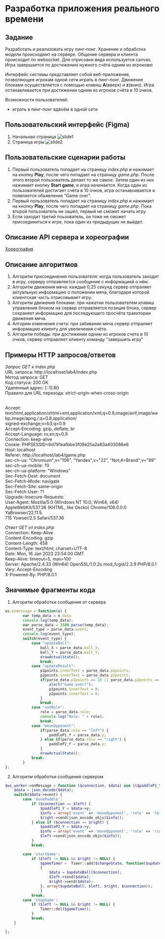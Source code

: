 Разработка приложения реального времени
========================
Задание
------------------------
Разработать и реализовать игру пинг-понг. Хранение и обработка модели происходмит на сервере. Общение сервера и клиента происходит по websocket. Для отрисовки вида используется canvas. Игра завершается по достижению нужного счёта одним из игроковю

Интерфейс системы представляет собой веб-приложение, позволяющее игрокам одной сети играть в пинг-понг. Движение блоками осуществляется с помощью клавиш **A**(вверх) и **z**(вниз). Игра останавливается при достижении одним из игроков счёта в 10 очков.

Возможности пользователей:
- играть в пинг-понг вдвоём в одной сети

## Пользовательский интерфейс (Figma)
1. Начальная страница
   ![slide1](pic/start.png)
2. Страница игры
   ![slide2](pic/game.png)

## Пользовательские сценарии работы
1. Первый пользователь попадает на страницу *index.php* и нажимает на кнопку **Play**, после чего попадает на страницу *game.php*. После этого второй пользователь делает то же самое. Затем один из них нажимает кнопку **Start game**, и игра начинается. Когда один из пользователей достигает счёта в 10 очков, игра останавоивается и появляется объявление "Game over".
2. Первый пользователь попадает на страницу *index.php* и нажимает на кнопку **Play**, после чего попадает на страницу *game.php*. Пока второй пользователь не зашёл, первый не сможет начать игру.
3. Если заходит третий поьзователь, он тоже не сможет присоединиться к игре, пока один из предыдущих не выйдет.

## Описание API сервера и хореографии
[Хореография](https://sequencediagram.org/index.html#initialData=C4S2BsFMAIBUAsQGdrOgQ2qCkBQuAFcdAT0gCcBGAWgD4kKA3CgLgGMB7AOy8jeCzxyHAK4BzeNADukAEZIObANaRghYmXIAmOg3LNy7br36Dh4yTPmKVa9aQo16TVkmDpywAOLoAtniIHKgAeaj0DFmEoFmgoADM1QM0tUPDWKMgY8hAJOzTyOiTHGJEABwATdGBIACF0cHBcfMKNCi0Siqra+sb7ZN0XQ18OZgJ0cvKoJsGWoMoY4eYAeVLS7kguYDGJqen9ClnNeegyyuqAJUgkEXA1Ztoi7Q6zyEvr2-x7x+O3DlKffx7AyHNoxX7-PyQIA)


## Описание алгоритмов
1. Алгоритм присоединения пользователя: когда пользователь заходит в игру, серверу отправляется сообщение с информацией о нём.
2. Алгоритм движения мяча: каждые 0,25 секунд сервер отпраляет актуальную информацию о положении мяча, благодаря которой клиентская часть отрисовывает игру.
3. Алгоритм движения блоками: при нажатии пользователем клавиш управления блоком на сервер отправляется позиция блока, сервер сохраняет информацию для последующего просчёта траектории движения мяча. 
4. Алгорим изменения счета: при забивании мяча сервер отпраляет информацию клиенту для увеличения счёта.
5. Алгоритм победы: при достижении одним  из игроков счета в 10 очков, сервер отправляет клиенту команду "завершить игру"

## Примеры HTTP запросов/ответов
*Запрос GET к index.php*
<br>URL запроса: http://localhost/lab4/index.php
<br>Метод запроса: GET
<br>Код статуса: 200 OK
<br>Удаленный адрес: [::1]:80
<br>Правило для URL перехода: strict-origin-when-cross-origin

<br>Accept: text/html,application/xhtml+xml,application/xml;q=0.9,image/avif,image/webp,image/apng,*/*;q=0.8,application/<br>signed-exchange;v=b3;q=0.9
<br>Accept-Encoding: gzip, deflate, br
<br>Accept-Language: ru,en;q=0.9
<br>Connection: keep-alive
<br>Cookie: PHPSESSID=6d791eafbbe3f09e25a2a83a403086e6
<br>Host: localhost
<br>Referer: http://localhost/lab4/game.php
<br>sec-ch-ua: "Chromium";v="106", "Yandex";v="22", "Not;A=Brand";v="99"
<br>sec-ch-ua-mobile: ?0
<br>sec-ch-ua-platform: "Windows"
<br>Sec-Fetch-Dest: document
<br>Sec-Fetch-Mode: navigate
<br>Sec-Fetch-Site: same-origin
<br>Sec-Fetch-User: ?1
<br>Upgrade-Insecure-Requests: 
<br>User-Agent: Mozilla/5.0 (Windows NT 10.0; Win64; x64) AppleWebKit/537.36 (KHTML, like Gecko) Chrome/106.0.0.0 YaBrowser/22.11.5.<br>715 Yowser/2.5 Safari/537.36

*Ответ GET от index.php*
<br>Connection: Keep-Alive
<br>Content-Encoding: gzip
<br>Content-Length: 458
<br>Content-Type: text/html; charset=UTF-8
<br>Date: Mon, 16 Jan 2023 23:54:00 GMT
<br>Keep-Alive: timeout=5, max=100
<br>Server: Apache/2.4.33 (Win64) OpenSSL/1.0.2u mod_fcgid/2.3.9 PHP/8.0.1
<br>Vary: Accept-Encoding
<br>X-Powered-By: PHP/8.0.1



## Значимые фрагменты кода
1. Алгоритм обработки сообщения от сервера
```js
ws.onmessage = function(e) {
        var temp_data = e.data 
        console.log(temp_data);
        var parse_data = JSON.parse(temp_data);
        event_type = parse_data.event;
        console.log(event_type);
        switch(event_type) {
            case "updateBall":
                ball_X = parse_data.ball_X;
                ball_Y = parse_data.ball_Y;
                drawActualState();
                break;
            case "updateResult":
                p1points.innerText = parse_data.p1points;
                p2points.innerText = parse_data.p2points;
                if(parse_data.p1points == 10 || parse_data.p2points == 10) {
                    alert("Game over!");
                    p1points.innerText = 0;
                    p2points.innerText = 0;
                }
                break;
            case "setRole":
                role = parse_data.role;
                console.log("Role: " + role);
                break;
            case "moveOpponent":
                if(parse_data.role == "left") {
                    paddleP1_Y = parse_data.y;
                } else if(parse_data.role == "right") {
                    paddleP2_Y = parse_data.y;
                }
                drawActualState();
            break;
        }
};
```
2. Алгоритм обработки сообщения сервером
```php
$ws_worker->onMessage = function ($connection, $data) use (&$paddleP1_Y, &$paddleP2_Y, &$left, &$right, &$changeState, &$gameTimer, &$updateBall) {
    $data = json_decode($data);
    switch($data->event) {
        case 'movePaddle':
            if ($connection == $left) {
                $paddleP1_Y = $data->y;
                $info = array('event' => 'moveOpponent', 'role' => 'left', 'y' => $paddleP1_Y );
                $right->send(json_encode_objs($info));
            } else if ($connection == $right) {
                $paddleP2_Y = $data->y;
                $info = array('event' => 'moveOpponent', 'role' => 'right', 'y' => $paddleP2_Y);
                $left->send(json_encode_objs($info));
            }
            break;

        case 'startGame':
            if ($left != NULL && $right != NULL) {
                $gameTimer =  Timer::add($changeState, function($updateBall, $left, $right, $connection)
                {
                    $data = $updateBall($connection);
                    $left->send($data);
                    $right->send($data);
                }, array($updateBall, $left, $right, $connection));
                }
            break;
        case 'stopGame':
            if ($left != NULL && $right != NULL) {
                Timer::del($gameTimer);
            }
            break;
    }

};
```
